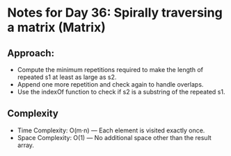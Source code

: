 # Notes for Day 36: Spirally traversing a matrix (Matrix)

## Approach:

- Compute the minimum repetitions required to make the length of repeated s1 at least as large as s2.
- Append one more repetition and check again to handle overlaps.
- Use the indexOf function to check if s2 is a substring of the repeated s1.

## Complexity

- Time Complexity: O(m⋅n) — Each element is visited exactly once.
- Space Complexity: O(1) — No additional space other than the result array.
